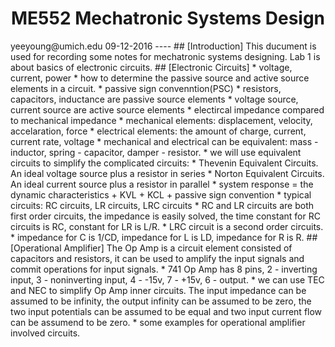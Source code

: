 <h1 align="center">ME552 Mechatronic Systems Design</h1>
yeeyoung@umich.edu
09-12-2016
----
## [Introduction]
This ducument is used for recording some notes for mechatronic systems designing. Lab 1 is about basics of electronic circuits.
## [Electronic Circuits]
* voltage, current, power
* how to determine the passive source and active source elements in a circuit.
    * passive sign convenntion(PSC)
    * resistors, capacitors, inductance are passive source elements 
    * voltage source, current source are active source elements 
* electircal impedance compared to mechanical impedance
    * mechanical elements: displacement, velocity, accelaration, force
    * electrical elements: the amount of charge, current, current rate, voltage
    * mechanical and electrical can be equivalent: mass - inductor, spring - capacitor, damper - resistor.
* we will use equivalent circuits to simplify the complicated circuits:
    * Thevenin Equivalent Circuits. An ideal voltage source plus a resistor in series
    * Norton Equivalent Circuits. An ideal current source plus a resistor in parallel
* system response = the dynamic characteristics + KVL + KCL + passive sign convention
    * typical circuits: RC circuits, LR circuits, LRC circuits
    * RC and LR circuits are both first order circuits, the impedance is easily solved, the time constant for RC circuits is RC, constant for LR is L/R.
    * LRC circuit is a second order circuits.
    * impedance for C is 1/CD, impedance for L is LD, impedance for R is R.
## [Operational Amplifier]
The Op Amp is a circuit element consisted of capacitors and resistors, it can be used to amplify the input signals and commit operations for input signals.
* 741 Op Amp has 8 pins, 2 - inverting input, 3 - noninverting input, 4 - -15v, 7 - +15v, 6 - output. 
* we can use TEC and NEC to simplify Op Amp inner circuits. The input impedance can be assumed to be infinity, the output infinity can be assumed to be zero, the two input potentials can be assumed to be equal and two input current flow can be assumend to be zero.
* some examples for operational amplifier involved circuits.
